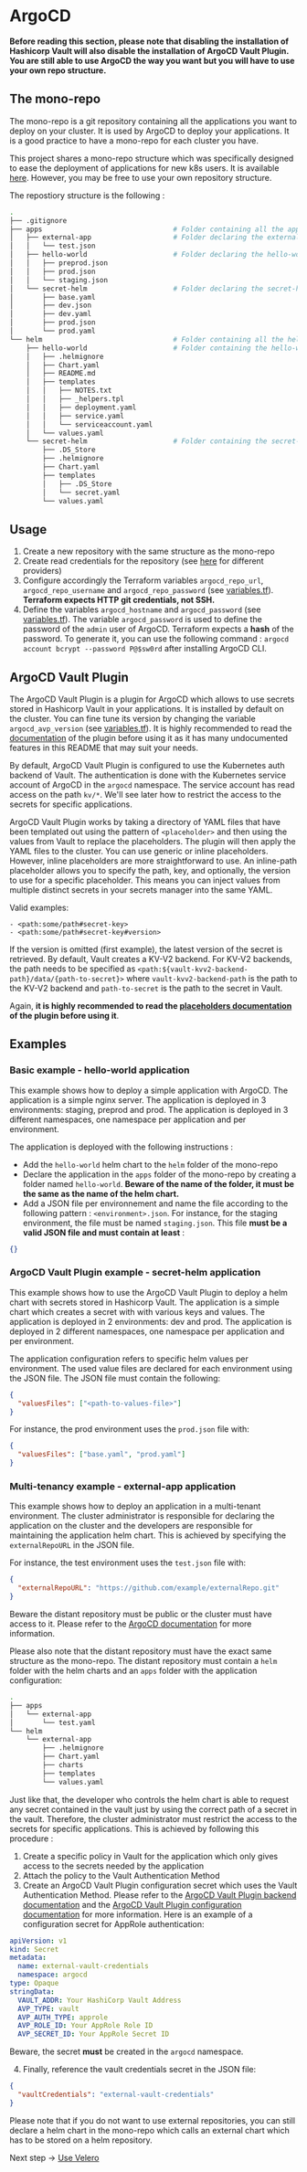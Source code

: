 
# ArgoCD

**Before reading this section, please note that disabling the installation of Hashicorp Vault will also disable the installation of ArgoCD Vault Plugin. You are still able to use ArgoCD the way you want but you will have to use your own repo structure.**

## The mono-repo

The mono-repo is a git repository containing all the applications you want to deploy on your cluster. It is used by ArgoCD to deploy your applications. It is a good practice to have a mono-repo for each cluster you have.

This project shares a mono-repo structure which was specifically designed to ease the deployment of applications for new k8s users. It is available [here](examples/argocd-repo). However, you may be free to use your own repository structure.

The repostiory structure is the following :

```bash
.
├── .gitignore
├── apps                                # Folder containing all the applications to declare
│   ├── external-app                    # Folder declaring the external-app application
│   │   └── test.json
│   ├── hello-world                     # Folder declaring the hello-world application
│   │   ├── preprod.json
│   │   ├── prod.json
│   │   └── staging.json
│   └── secret-helm                     # Folder declaring the secret-helm application
│       ├── base.yaml
│       ├── dev.json
│       ├── dev.yaml
│       ├── prod.json
│       └── prod.yaml
└── helm                                # Folder containing all the helm charts
    ├── hello-world                     # Folder containing the hello-world helm chart
    │   ├── .helmignore
    │   ├── Chart.yaml
    │   ├── README.md
    │   ├── templates
    │   │   ├── NOTES.txt
    │   │   ├── _helpers.tpl
    │   │   ├── deployment.yaml
    │   │   ├── service.yaml
    │   │   └── serviceaccount.yaml
    │   └── values.yaml
    └── secret-helm                     # Folder containing the secret-helm helm chart
        ├── .DS_Store
        ├── .helmignore
        ├── Chart.yaml
        ├── templates
        │   ├── .DS_Store
        │   └── secret.yaml
        └── values.yaml
```

## Usage

1. Create a new repository with the same structure as the mono-repo
2. Create read credentials for the repository (see [here](https://argo-cd.readthedocs.io/en/stable/user-guide/private-repositories/#access-token) for different providers)
3. Configure accordingly the Terraform variables `argocd_repo_url`, `argocd_repo_username` and `argocd_repo_password` (see [variables.tf](common/variables.tf)). **Terraform expects HTTP git credentials, not SSH.**
4. Define the variables `argocd_hostname` and `argocd_password` (see [variables.tf](common/variables.tf)). The variable `argocd_password` is used to define the password of the `admin` user of ArgoCD. Terraform expects a **hash** of the password. To generate it, you can use the following command : `argocd account bcrypt --password P@$sw0rd` after installing ArgoCD CLI.

## ArgoCD Vault Plugin

The ArgoCD Vault Plugin is a plugin for ArgoCD which allows to use secrets stored in Hashicorp Vault in your applications. It is installed by default on the cluster. You can fine tune its version by changing the variable `argocd_avp_version` (see [variables.tf](common/variables.tf)). It is highly recommended to read the [documentation](http://argocd-vault-plugin.readthedocs.io) of the plugin before using it as it has many undocumented features in this README that may suit your needs.

By default, ArgoCD Vault Plugin is configured to use the Kubernetes auth backend of Vault. The authentication is done with the Kubernetes service account of ArgoCD in the `argocd` namespace. The service account has read access on the path `kv/*`. We'll see later how to restrict the access to the secrets for specific applications.

ArgoCD Vault Plugin works by taking a directory of YAML files that have been templated out using the pattern of `<placeholder>` and then using the values from Vault to replace the placeholders. The plugin will then apply the YAML files to the cluster. You can use generic or inline placeholders. However, inline placeholders are more straightforward to use. An inline-path placeholder allows you to specify the path, key, and optionally, the version to use for a specific placeholder. This means you can inject values from multiple distinct secrets in your secrets manager into the same YAML.

Valid examples:

```
- <path:some/path#secret-key>
- <path:some/path#secret-key#version>
```

If the version is omitted (first example), the latest version of the secret is retrieved.
By default, Vault creates a KV-V2 backend. For KV-V2 backends, the path needs to be specified as `<path:${vault-kvv2-backend-path}/data/{path-to-secret}>` where `vault-kvv2-backend-path` is the path to the KV-V2 backend and `path-to-secret` is the path to the secret in Vault.

Again, **it is highly recommended to read the [placeholders documentation](https://argocd-vault-plugin.readthedocs.io/en/stable/howitworks/) of the plugin before using it**.

## Examples

### Basic example - hello-world application

This example shows how to deploy a simple application with ArgoCD. The application is a simple nginx server. The application is deployed in 3 environments: staging, preprod and prod. The application is deployed in 3 different namespaces, one namespace per application and per environment.

The application is deployed with the following instructions :

- Add the `hello-world` helm chart to the `helm` folder of the mono-repo
- Declare the application in the `apps` folder of the mono-repo by creating a folder named `hello-world`. **Beware of the name of the folder, it must be the same as the name of the helm chart.**
- Add a JSON file per environnement and name the file according to the following pattern : `<environment>.json`. For instance, for the staging environment, the file must be named `staging.json`. This file **must be a valid JSON file and must contain at least** :

```json
{}
```

### ArgoCD Vault Plugin example - secret-helm application

This example shows how to use the ArgoCD Vault Plugin to deploy a helm chart with secrets stored in Hashicorp Vault. The application is a simple chart which creates a secret with with various keys and values. The application is deployed in 2 environments: dev and prod. The application is deployed in 2 different namespaces, one namespace per application and per environment.

The application configuration refers to specific helm values per environment. The used value files are declared for each environment using the JSON file. The JSON file must contain the following:

```json
{
  "valuesFiles": ["<path-to-values-file>"]
}
```

For instance, the prod environment uses the `prod.json` file with:

```json
{
  "valuesFiles": ["base.yaml", "prod.yaml"]
}
```

### Multi-tenancy example - external-app application

This example shows how to deploy an application in a multi-tenant environment. The cluster administrator is responsible for declaring the application on the cluster and the developers are responsible for maintaining the application helm chart. This is achieved by specifying the `externalRepoURL` in the JSON file.

For instance, the test environment uses the `test.json` file with:

```json
{
  "externalRepoURL": "https://github.com/example/externalRepo.git"
}
```

Beware the distant repository must be public or the cluster must have access to it. Please refer to the [ArgoCD documentation](https://argo-cd.readthedocs.io/en/stable/user-guide/private-repositories) for more information.

Please also note that the distant repository must have the exact same structure as the mono-repo. The distant repository must contain a `helm` folder with the helm charts and an `apps` folder with the application configuration:

```bash
.
├── apps
│   └── external-app
│       └── test.yaml
└── helm
    └── external-app
        ├── .helmignore
        ├── Chart.yaml
        ├── charts
        ├── templates
        └── values.yaml
```

Just like that, the developer who controls the helm chart is able to request any secret contained in the vault just by using the correct path
of a secret in the vault. Therefore, the cluster administrator must restrict the access to the secrets for specific applications. This is achieved by following this procedure :

1. Create a specific policy in Vault for the application which only gives access to the secrets needed by the application
2. Attach the policy to the Vault Authentication Method
3. Create an ArgoCD Vault Plugin configuration secret which uses the Vault Authentication Method. Please refer to the [ArgoCD Vault Plugin backend documentation](https://argocd-vault-plugin.readthedocs.io/en/stable/backends/) and the [ArgoCD Vault Plugin configuration documentation](https://argocd-vault-plugin.readthedocs.io/en/stable/config/) for more information. Here is an example of a configuration secret for AppRole authentication:

```yaml
apiVersion: v1
kind: Secret
metadata:
  name: external-vault-credentials
  namespace: argocd
type: Opaque
stringData:
  VAULT_ADDR: Your HashiCorp Vault Address
  AVP_TYPE: vault
  AVP_AUTH_TYPE: approle
  AVP_ROLE_ID: Your AppRole Role ID
  AVP_SECRET_ID: Your AppRole Secret ID
```

Beware, the secret **must** be created in the `argocd` namespace.

4. Finally, reference the vault credentials secret in the JSON file:

```json
{
  "vaultCredentials": "external-vault-credentials"
}
```

Please note that if you do not want to use external repositories, you can still declare a helm chart in the mono-repo which calls an external chart which has to be stored on a helm repository.

Next step → [Use Velero](./velero.md)
